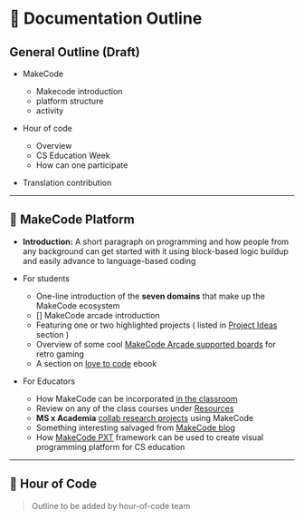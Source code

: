 # 🧾 Documentation Outline

## General Outline (Draft)

- MakeCode

  - Makecode introduction
  - platform structure
  - activity

- Hour of code

  - Overview
  - CS Education Week
  - How can one participate

- Translation contribution

---

## 🧩 MakeCode Platform

- **Introduction:** A short paragraph on programming and how people from any background can get started with it using block-based logic buildup and easily advance to language-based coding

- For students
  - One-line introduction of the **seven domains** that make up the MakeCode ecosystem
  - [] MakeCode arcade introduction
  - Featuring one or two highlighted projects ( listed in [Project Ideas ](https://www.microsoft.com/en-us/makecode/about)section )
  - Overview of some cool [MakeCode Arcade supported boards](https://arcade.makecode.com/hardware) for retro gaming
  - A section on [love to code](https://get.chibitronics.com/lovetocode-vol1-makecode.pdf) ebook
- For Educators
  - How MakeCode can be incorporated [in the classroom](https://www.microsoft.com/en-us/makecode/about)
  - Review on any of the class courses under [Resources ](https://www.microsoft.com/en-us/makecode/resources)
  - **MS x Academia** [collab research projects](http://makecode.com/labs) using MakeCode
  - Something interesting salvaged from [MakeCode blog](https://makecode.com/blog)
  - How [MakeCode PXT](https://github.com/microsoft/pxt) framework can be used to create visual programming platform for CS education

---

## 🚩 Hour of Code

> Outline to be added by hour-of-code team
